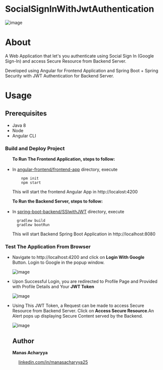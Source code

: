 # SocialSignInWithJwtAuthentication

![image](https://user-images.githubusercontent.com/42498389/115154295-c1641680-a097-11eb-8655-23ddeac874d6.png)


# About
A Web Application that let's you authenticate using <stron>Social Sign In (Google Sign-In)</strong> and access Secure Resource from Backend Server.

Developed using Angular for Frontend Application and Spring Boot + Spring Security with JWT Authentication for Backend Server.

# Usage

## Prerequisites
<ul>
  <li>Java 8</li>
  <li>Node</li>
  <li>Angular CLI</li>
</ul>

### Build and Deploy Project

<ul>
  <strong>To Run The Frontend Application, steps to follow: </strong>
  <br />
  <br />
  
  <li>In <a href="https://github.com/manasacharyya25/SocialSignInWithJwtAuthentication/tree/main/angular-frontend/frontend-app" >angular-frontend/frontend-app</a> directory, execute </li>
  
  ```
      npm init
      npm start
  ```
  This will start the frontend Angular App in http://localost:4200
  <br />
</ul>



<ul>
  <strong>To Run the Backend Server, steps to follow:</strong>
  <br />
  <br />
  
<li>In <a href="https://github.com/manasacharyya25/SocialSignInWithJwtAuthentication/tree/main/spring-boot-backend/SSIwithJWT">spring-boot-backend/SSIwithJWT</a> directory, execute </li>
  
  ```
    gradlew build
    gradlew bootRun
 ```
 This will start Backend Spring Boot Application in http://localhost:8080
 <br />
 </ul>
 
 
 ### Test The Application From Browser
 
 <ul>
  <li> Navigate to http://localhost:4200 and click on <strong>Login With Google</strong> Button. Login to Google in the popup window.</li>

![image](https://user-images.githubusercontent.com/42498389/115154265-9a0d4980-a097-11eb-8876-1383741a6623.png)

<li>Upon Successful Login, you are redirected to Profile Page and Provided with Profile Details and Your <strong>JWT Token</strong></li>

![image](https://user-images.githubusercontent.com/42498389/115154327-e35d9900-a097-11eb-9065-8f8776531372.png)


<li>Using This JWT Token, a Request can be made to access Secure Resource from Backend Server. Click on <strong>Access Secure Resource</strong>.An Alert pops up displaying Secure Content served by the Backend.</li>
  
  ![image](https://user-images.githubusercontent.com/42498389/115154383-2586da80-a098-11eb-9d4b-c0989d492c01.png)



## Author

<strong>Manas Acharyya</strong>

  <p>&nbsp;&nbsp;&nbsp;&nbsp;&nbsp;<a href="https://www.linkedin.com/in/manasacharyya25" target="_blank">linkedin.com/in/manasacharyya25</a></p>


 
  
